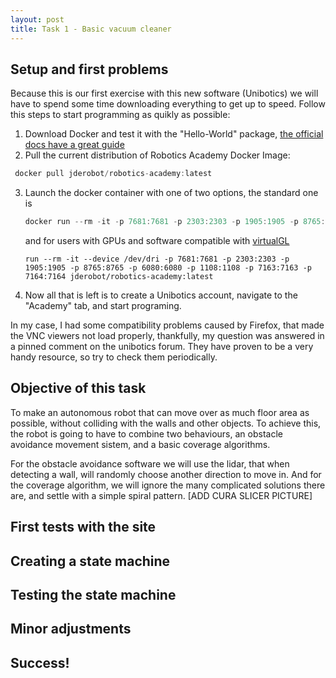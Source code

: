 ```yaml
---
layout: post
title: Task 1 - Basic vacuum cleaner
---
```


## Setup and first problems
Because this is our first exercise with this new software (Unibotics) we will have to spend some time downloading everything to get up to speed.
Follow this steps to start programming as quikly as possible:
1. Download Docker and test it with the "Hello-World" package, [the official docs have a great guide](https://docs.docker.com/desktop/)
2. Pull the current distribution of Robotics Academy Docker Image:
  ```javascript
   docker pull jderobot/robotics-academy:latest
   ```
3. Launch the docker container with one of two options, the standard one is
   ```javascript
   docker run --rm -it -p 7681:7681 -p 2303:2303 -p 1905:1905 -p 8765:8765 -p 6080:6080 -p 1108:1108 -p 7163:7163 -p 7164:7164 jderobot/robotics-academy:latest
   ```
   and for users with GPUs and software compatible with [virtualGL](https://virtualgl.org/)
   ```javascriptdocker
   run --rm -it --device /dev/dri -p 7681:7681 -p 2303:2303 -p 1905:1905 -p 8765:8765 -p 6080:6080 -p 1108:1108 -p 7163:7163 -p 7164:7164 jderobot/robotics-academy:latest
   ```
4. Now all that is left is to create a Unibotics account, navigate to the "Academy" tab, and start programing.

In my case, I had some compatibility problems caused by Firefox, that made the VNC viewers not load properly, thankfully, my question was answered in a pinned comment on the unibotics forum.
They have proven to be a very handy resource, so try to check them periodically.

## Objective of this task
To make an autonomous robot that can move over as much floor area as possible, without colliding with the walls and other objects. To achieve this, the robot is going to have to combine two behaviours, an obstacle avoidance movement sistem, and a basic coverage algorithms.

For the obstacle avoidance software we will use the lidar, that when detecting a wall, will randomly choose another direction to move in.
And for the coverage algorithm, we will ignore the many complicated solutions there are, and settle with a simple spiral pattern.
[ADD CURA SLICER PICTURE]

## First tests with the site

## Creating a state machine

## Testing the state machine

## Minor adjustments

## Success! 
